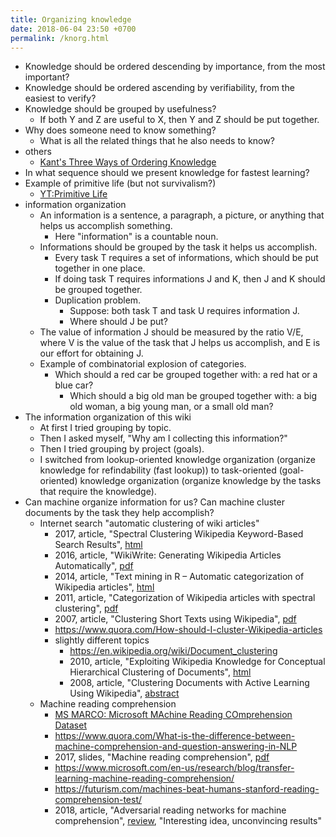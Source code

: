 ```yaml
---
title: Organizing knowledge
date: 2018-06-04 23:50 +0700
permalink: /knorg.html
---
```


- Knowledge should be ordered descending by importance, from the most important?
- Knowledge should be ordered ascending by verifiability, from the easiest to verify?
- Knowledge should be grouped by usefulness?
    - If both Y and Z are useful to X, then Y and Z should be put together.
- Why does someone need to know something?
    - What is all the related things that he also needs to know?
- others
    - [Kant's Three Ways of Ordering Knowledge](https://www.e-education.psu.edu/geog882/l3_p3.html)
- In what sequence should we present knowledge for fastest learning?
- Example of primitive life (but not survivalism?)
    - [YT:Primitive Life](https://www.youtube.com/user/laws507/videos)
- information organization
    - An information is a sentence, a paragraph, a picture, or anything that helps us accomplish something.
        - Here "information" is a countable noun.
    - Informations should be grouped by the task it helps us accomplish.
        - Every task T requires a set of informations, which should be put together in one place.
        - If doing task T requires informations J and K, then J and K should be grouped together.
        - Duplication problem.
            - Suppose: both task T and task U requires information J.
            - Where should J be put?
    - The value of information J should be measured by the ratio V/E, where V is the value of the task that J helps us accomplish, and E is our effort for obtaining J.
    - Example of combinatorial explosion of categories.
        - Which should a red car be grouped together with: a red hat or a blue car?
            - Which should a big old man be grouped together with: a big old woman, a big young man, or a small old man?
- The information organization of this wiki
    - At first I tried grouping by topic.
    - Then I asked myself, "Why am I collecting this information?"
    - Then I tried grouping by project (goals).
    - I switched from lookup-oriented knowledge organization (organize knowledge for refindability (fast lookup))
    to task-oriented (goal-oriented) knowledge organization (organize knowledge by the tasks that require the knowledge).
- Can machine organize information for us?
Can machine cluster documents by the task they help accomplish?
    - Internet search "automatic clustering of wiki articles"
        - 2017, article, "Spectral Clustering Wikipedia Keyword-Based Search Results", [html](https://www.frontiersin.org/articles/10.3389/frobt.2016.00078/full)
        - 2016, article, "WikiWrite: Generating Wikipedia Articles Automatically", [pdf](https://www.ijcai.org/Proceedings/16/Papers/389.pdf)
        - 2014, article, "Text mining in R – Automatic categorization of Wikipedia articles", [html](http://www.rexamine.com/2014/06/text-mining-in-r-automatic-categorization-of-wikipedia-articles/)
        - 2011, article, "Categorization of Wikipedia articles with spectral clustering", [pdf](https://link.springer.com/content/pdf/10.1007/978-3-642-23878-9_14.pdf)
        - 2007, article, "Clustering Short Texts using Wikipedia", [pdf](http://citeseerx.ist.psu.edu/viewdoc/download?doi=10.1.1.188.1139&rep=rep1&type=pdf)
        - https://www.quora.com/How-should-I-cluster-Wikipedia-articles
        - slightly different topics
            - https://en.wikipedia.org/wiki/Document_clustering
            - 2010, article, "Exploiting Wikipedia Knowledge for Conceptual Hierarchical Clustering of Documents", [html](https://www.researchgate.net/publication/221579515_Exploiting_Wikipedia_Knowledge_for_Conceptual_Hierarchical_Clustering_of_Documents)
            - 2008, article, "Clustering Documents with Active Learning Using Wikipedia", [abstract](https://ieeexplore.ieee.org/document/4781188/)
    - Machine reading comprehension
        - [MS MARCO: Microsoft MAchine Reading COmprehension Dataset](http://www.msmarco.org/)
        - https://www.quora.com/What-is-the-difference-between-machine-comprehension-and-question-answering-in-NLP
        - 2017, slides, "Machine reading comprehension", [pdf](http://tcci.ccf.org.cn/summit/2017/dlinfo/003.pdf)
        - https://www.microsoft.com/en-us/research/blog/transfer-learning-machine-reading-comprehension/
        - https://futurism.com/machines-beat-humans-stanford-reading-comprehension-test/
        - 2018, article, "Adversarial reading networks for machine comprehension", [review](https://openreview.net/forum?id=Hy3MvSlRW), "Interesting idea, unconvincing results"
